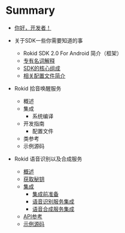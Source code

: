 # Summary

* [你好，开发者！](README.md)

* 关于SDK一些你需要知道的事
    * Rokid SDK 2.0 For Android 简介（框架）
    * [专有名词解释](introduce/proper_noun.md)
    * [SDK的核心组成](introduce/sdk_core_file.md)
    * [相关配置文件简介](introduce/core_config_file_intr.md)
* Rokid 拾音唤醒服务
    * 概述
    * 集成
        * 系统编译
    * 开发指南
        * 配置文件
    * 类参考
    * 示例源码 
* Rokid 语音识别以及合成服务
     * [概述](speechTTS/sketch.md)
     * [获取秘钥](common/key_secret.md) 
     * [集成](speechTTS/init.md)
        * [集成前准备](speechTTS/init_prepare.md)
        * [语音识别服务集成](speechTTS/init_speech.md)
        * [语音合成服务集成](speechTTS/init_tts.md)
     * [API参考](speechTTS/api.md)
     * [示例源码](https://github.com/Rokid/RokidSpeechTTSDemo)